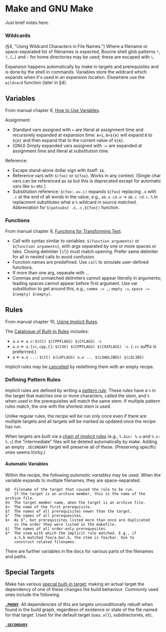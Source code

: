 Make and GNU Make
=================

Just brief notes here.

### Wildcards

(§4, "Using Wildcard Characters in File Names.") Where a filename or
space-separated list of filenames is expected, Bourne shell glob
patterns `*`, `?`, `[…]` and `~` for home directories may be used;
these are escaped with `\`.

Expansion happens automatically by make in targets and prerequisites
and is done by the shell in commands. Variables store the wildcard
which expands when it's used in an expansion location. Elsewhere use
the `wildcard` function (later in §4).

Variables
---------

From manual chapter 6, [How to Use Variables][vars].

Assignment:
- Standard vars assigned with `=` are literal at assignment time and
  recursively expanded at expansion time: `A=1`, `B=${A}` will expand `B`
  to `${A}` and then expand that to the current value of `${A}`.
- (GNU) Simply expanded vars assigned with `:=` are expanded at assignment
  time and literal at substitution time.

Reference:
- Escape stand-alone dollar sign with itself: `$$`.
- Reference vars with `$(foo)` or `${foo}`. Works in any context.
  (Single char vars can be referenced as `$A` but this is deprecated
  except for automatic vars like `$<` etc.)
- Substitution reference: `$(foo:.o=.c)` expands `${foo}` replacing
  `.o` with `.c` at the end of all words in the value, e.g., `ab.o
  cd.o` → `ab.c cd.c`. `%` in replacment substitutes what a `%`
  wildcard in source matched. Abbreviation for `$(patsubst .o,.c,${foo})`
  function.

### Functions

From manual chapter 8, [Functions for Transforming Text][funcs].

- Call  with syntax similar to variables: `$(function arguments)` or
  `${function arguments}`, with args separated by one or more spaces
  or tabs. Closing delimiter (`)`/`}`) must match opening. Prefer same
  delimiter for all in nested calls to avoid confusion.
- Function names are predefined. Use `call` to simulate user-defined
  functions.
- If more than one arg, separate with `,`.
- Commas and unmatched delimiters cannot appear literally in
  arguments; leading spaces cannot appear before first argument. Use
  var substitution to get around this, e.g., `comma := ,`; `empty :=`,
  `space := $(empty) $(empty)`.


Rules
-----

From manual chapter 10, [Using Implicit Rules][implicit].

The [Catalogue of Built-In Rules][imp-builtin] includes:
* `a.o` ← `a.c`: `$(CC) $(CPPFLAGS) $(CFLAGS) -c`
* `a.o` ← `a.{cc,cpp,C}`: `$(CXX) $(CPPFLAGS) $(CXXFLAGS) -c`.
  (`.cc` suffix is preferrred.)
* `a` ← `a.o ...`: `$(CC) $(LDFLAGS) a.o ... $(LOADLIBES) $(LDLIBS)`

Implicit rules may be [cancelled][imp-cancel] by redefining them with
an empty recipe.


### Defining Pattern Rules

Implicit rules are defined by writing a _[pattern rule]_. These rules
have a `%` in the target that matches one or more characters, called
the _stem_, and `%` when used in the prerequisites will match the same
stem. If multiple pattern rules match, the one with the shortest stem
is used.

Unlike regular rules, the recipe will be run only once even if there
are multiple targets and all targets will be marked as updated once
the recipe has run.

When targets are built via a [chain of implicit rules][imp-chain]
(e.g., `%.bin: %.o` and `%.o: %.c`) the "intermediate" files will be
deleted automatically by make. Adding an empty `.SECONDARY` target
will preserve all of these. (Preserving specific ones seems tricky.)

#### Automatic Variables

Within the recipe, the following _automatic variables_ may be used.
When the variable expands to multiple filenames, they are
space-separated.

    $@  Filename of the target that caused the rule to be run.
        If the target is an archive member, this is the name of the archive file.
    $%  The target member name, when the target is an archive file.
    $<  The name of the first prerequisite.
    $?  The names of all prerequisites newer than the target.
    $^  The names of all prerequesites.
    $+  As $^, but prerequisites listed more than once are duplicated
        in the order they were listed in the makefile.
    $|  The names of all order-only prerequesites.
    $*  The stem with which the implicit rule matched. E.g., if
        a.%.b matched foo/a.bar.b, the stem is foo/bar. Use to
        construct related filenames.

There are further variables in the docs for various parts of the
filenames and paths.


Special Targets
---------------

Make has various [special built-in target][spectarg]; making an actual
target the dependency of one of these changes the build behaviour.
Commonly used ones include the following.

__[`.PHONY`]__. All dependencies of this are targets unconditionally
rebuilt when found in the build graph, regardless of existence or
state of the file named for that target. Used for the default target
(usu. `all`), subdirectories, etc.

__[`.SECONDARY`][imp-chain]__.



<!-------------------------------------------------------------------->
[`.PHONY`]: https://www.gnu.org/software/make/manual/html_node/Phony-Targets.html
[funcs]: https://ftp.gnu.org/old-gnu/Manuals/make-3.79.1/html_chapter/make_8.html
[imp-builtin]: https://www.gnu.org/software/make/manual/make.html#Catalogue-of-Rules
[imp-cancel]: https://www.gnu.org/software/make/manual/make.html#Canceling-Rules
[imp-chain]: https://www.gnu.org/software/make/manual/make.html#Chained-Rules
[implicit]: http://www.gnu.org/software/make/manual/make.html#Implicit-Rules
[pattern rule]: https://www.gnu.org/software/make/manual/make.html#Pattern-Rules
[spectarg]: https://www.gnu.org/software/make/manual/html_node/Special-Targets.html
[vars]: https://ftp.gnu.org/old-gnu/Manuals/make-3.79.1/html_chapter/make_6.html
